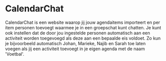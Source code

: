 # CalendarChat

CalendarChat is een website waarop jij jouw agendaitems importeert en per item personen toevoegt waarmee je in een groepschat kunt chatten. Je kunt ook instellen dat de door jou ingestelde personen automatisch aan een activiteit worden toegevoegd als deze aan een bepaalde eis voldoet. Zo kun je bijvoorbeeld automatisch Johan, Marieke, Najib en Sarah toe laten voegen als jij een activiteit toevoegt in je eigen agenda met de naam 'Voetbal'.
